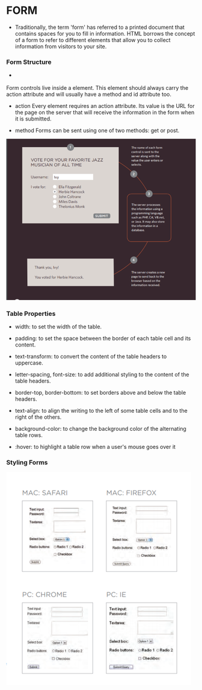 # FORM

* Traditionally, the term 'form' has referred to a printed document that contains
spaces for you to fill in information. HTML borrows the concept of a form to refer to different
elements that allow you to collect information from visitors to your site.

### Form Structure

* <form>
Form controls live inside a <form> element. This element should always 
carry the action attribute and will usually have a method and id attribute too.

* action
Every <form> element requires an action attribute. Its value is the URL for the page on the
server that will receive the information in the form when it is submitted.

* method
Forms can be sent using one of two methods: get or post.

![image](/image/form.png)

### Table Properties


* width: to set the width of the table.

* padding: to set the space between the border of each table cell and its content.

* text-transform: to convert the content of the table headers to uppercase.

* letter-spacing, font-size: to add additional styling to the content of the table headers.

* border-top, border-bottom: to set borders above and below the table headers.

* text-align: to align the writing to the left of some table cells and to the right of the others.

* background-color: to change the background color of the alternating table rows.

* :hover: to highlight a table row when a user's mouse goes over it


### Styling Forms


![image](/image/tabeltype.png)










